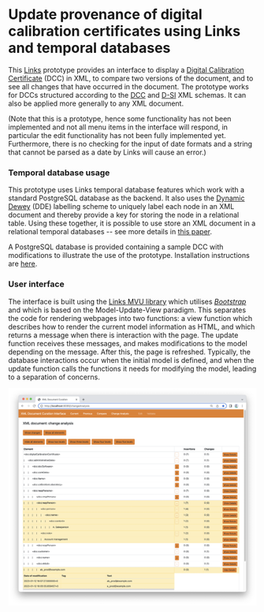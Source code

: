 # Update provenance of digital calibration certificates using Links and temporal databases

This [Links](https://links-lang.org) prototype provides an interface to display a [Digital Calibration Certificate](https://www.ptb.de/dcc/) (DCC) in XML, to compare two versions of the document, and to see all changes that have occurred in the document. The prototype works for DCCs structured according to the [DCC](https://www.ptb.de/dcc/v3.1.0/autogenerated-docs/doku_3.1.0_all.html) and [D-SI](https://gitlab1.ptb.de/d-ptb/d-si/xsd-d-si) XML schemas. It can also be applied more generally to any XML document.

(Note that this is a prototype, hence some functionality has not
been implemented and not all menu items in the interface will respond, in particular the edit functionality has not been fully implemented yet.
Furthermore, there is no checking for the input of date formats and a string that cannot be parsed as a date by Links will cause an error.)

### Temporal database usage

This prototype uses Links temporal database features which work with a standard PostgreSQL database as the backend. It also uses the [Dynamic Dewey](https://doi.org/10.1145/1559845.1559921)
 (DDE) labelling scheme to uniquely label each node in an XML document and thereby provide a key for storing the node in a relational table. Using these together, it is possible to use store an XML document in a relational temporal databases -- see more details in [this paper](https://www.imeko.org/publications/tc6-2022/IMEKO-TC6-2022-024.pdf).
 
A PostgreSQL database is provided containing a sample DCC with modifications to illustrate the use of the prototype. Installation instructions are [here](INSTALL.md).

### User interface

The interface is built using the [Links MVU library](https://github.com/links-lang/links/wiki/Model-View-Update-(Elm-Architecture)) which utilises
*[Bootstrap](https://getbootstrap.com)* and which is based on the Model-Update-View
paradigm. This separates the code for rendering
webpages into two functions: a view function which describes how
to render the current model information as HTML, and which returns
a message when there is interaction with the page. The update
function receives these messages, and makes modifications to the
model depending on the message. After this, the page is refreshed.
Typically, the database interactions occur when the initial model
is defined, and when the update function calls the functions it
needs for modifying the model, leading to a separation of concerns.

![Screenshot](new_screenshot.png)
